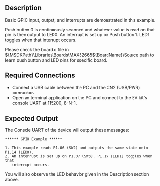 ## Description

Basic GPIO input, output, and interrupts are demonstrated in this example.

Push button 0 is continuously scanned and whatever value is read on that pin is then output to LED0.  An interrupt is set up on Push button 1. LED1 toggles when that interrupt occurs.

Please check the board.c file in ${MSDKPath}\Libraries\Boards\MAX32665\${BoardName}\Source path to learn push button and LED pins for specific board.


## Required Connections

-   Connect a USB cable between the PC and the CN2 (USB/PWR) connector.
-   Open an terminal application on the PC and connect to the EV kit's console UART at 115200, 8-N-1.

## Expected Output

The Console UART of the device will output these messages:

```
****** GPIO Example ******

1. This example reads P1.06 (SW2) and outputs the same state onto P1.14 (LED0).
2. An interrupt is set up on P1.07 (SW3). P1.15 (LED1) toggles when that
   interrupt occurs.
```

You will also observe the LED behavior given in the Description section above.